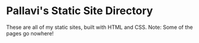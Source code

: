 # Pallavi's Static Site Directory
These are all of my static sites, built with HTML and CSS. Note: Some of the pages go nowhere!

